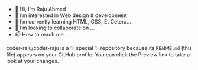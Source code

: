 - 👋 Hi, I’m Raju Ahmed 
- 👀 I’m interested in Web design & development
- 🌱 I’m currently learning HTML, CSS, Et Cetera...
- 💞️ I’m looking to collaborate on ...
- 📫 How to reach me ...

coder-raju/coder-raju is a ✨ special ✨ repository because its `README.md` (this file) appears on your GitHub profile.
You can click the Preview link to take a look at your changes.
